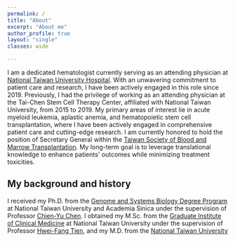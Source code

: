 ```yaml
---
permalink: /
title: "About"
excerpt: "About me"
author_profile: true
layout: "single"
classes: wide

---
```



I am a dedicated hematologist currently serving as an attending physician at [National Taiwan University Hospital](https://www.ntuh.gov.tw/ntuh/ntuhgroup.jsp). With an unwavering commitment to patient care and research, I have been actively engaged in this role since 2019. Previously, I had the privilege of working as an attending physician at the Tai-Chen Stem Cell Therapy Center, affiliated with National Taiwan University, from 2015 to 2019. My primary areas of interest lie in acute myeloid leukemia, aplastic anemia, and hematopoietic stem cell transplantation, where I have been actively engaged in comprehensive patient care and cutting-edge research. I am currently honored to hold the position of Secretary General within the [Taiwan Society of Blood and Marrow Transplantation](http://www.tbmt.org.tw/). My long-term goal is to leverage translational knowledge to enhance patients' outcomes while minimizing treatment toxicities.

## My background and history
I received my Ph.D. from the [Genome and Systems Biology Degree Program](https://ntugsb.ntu.edu.tw) at National Taiwan University and Academia Sinica under the supervision of Professor [Chien-Yu Chen](https://c4lab.bime.ntu.edu.tw/). I obtained my M.Sc. from the [Graduate Institute of Clinical Medicine](https://www.mc.ntu.edu.tw/clinicalmed) at National Taiwan University under the supervision of Professor [Hwei-Fang Tien](https://orcid.org/0000-0002-1384-5593), and my M.D. from the [National Taiwan University](https://www.mc.ntu.edu.tw/med/Index.action)

